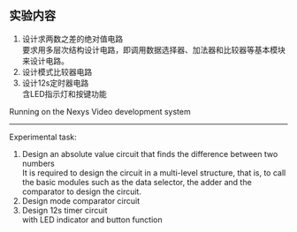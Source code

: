 ## 实验内容    
1.  设计求两数之差的绝对值电路   
要求用多层次结构设计电路，即调用数据选择器、加法器和比较器等基本模块来设计电路。  
2.  设计模式比较器电路  
3.  设计12s定时器电路  
  含LED指示灯和按键功能    

Running on the Nexys Video development system
___

Experimental task:  
1.  Design an absolute value circuit that finds the difference between two numbers  
It is required to design the circuit in a multi-level structure, that is, to call the basic modules such as the data selector, the adder and the comparator to design the circuit.  
2.  Design mode comparator circuit  
3.  Design 12s timer circuit  
with LED indicator and button function   

